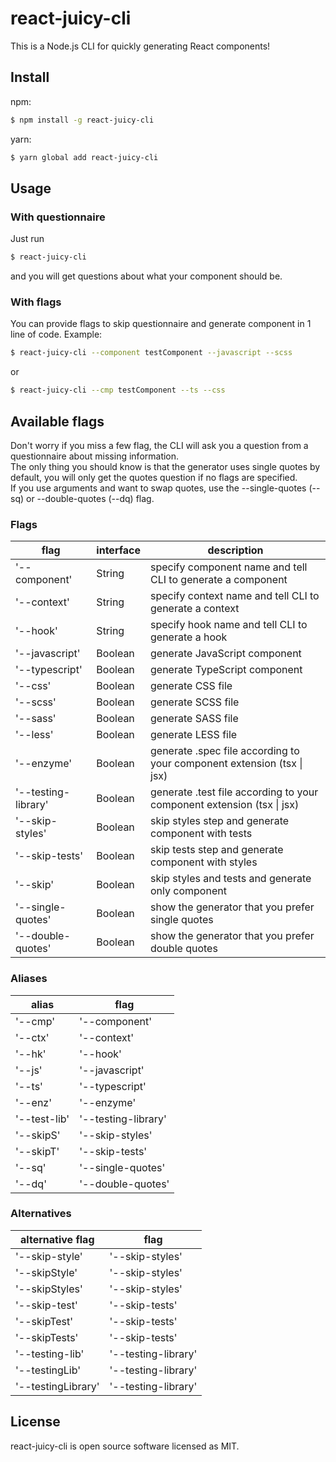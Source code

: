 # react-juicy-cli

This is a Node.js CLI for quickly generating React components!

## Install

npm:

```bash
$ npm install -g react-juicy-cli
```

yarn:

```bash
$ yarn global add react-juicy-cli
```

## Usage

### With questionnaire

Just run

```bash
$ react-juicy-cli
```

and you will get questions about what your component should be.

### With flags

You can provide flags to skip questionnaire and generate component in 1 line of code. Example:

```bash
$ react-juicy-cli --component testComponent --javascript --scss
```

or

```bash
$ react-juicy-cli --cmp testComponent --ts --css
```

## Available flags

Don't worry if you miss a few flag, the CLI will ask you a question from a questionnaire about missing information.\
The only thing you should know is that the generator uses single quotes by default, you will only get the quotes question if no flags are specified.\
If you use arguments and want to swap quotes, use the --single-quotes (--sq) or --double-quotes (--dq) flag.

### Flags

| flag                | interface | description                                                            |
| ------------------- | --------- | ---------------------------------------------------------------------- |
| '--component'       | String    | specify component name and tell CLI to generate a component            |
| '--context'         | String    | specify context name and tell CLI to generate a context                |
| '--hook'            | String    | specify hook name and tell CLI to generate a hook                      |
| '--javascript'      | Boolean   | generate JavaScript component                                          |
| '--typescript'      | Boolean   | generate TypeScript component                                          |
| '--css'             | Boolean   | generate CSS file                                                      |
| '--scss'            | Boolean   | generate SCSS file                                                     |
| '--sass'            | Boolean   | generate SASS file                                                     |
| '--less'            | Boolean   | generate LESS file                                                     |
| '--enzyme'          | Boolean   | generate .spec file according to your component extension (tsx \| jsx) |
| '--testing-library' | Boolean   | generate .test file according to your component extension (tsx \| jsx) |
| '--skip-styles'     | Boolean   | skip styles step and generate component with tests                     |
| '--skip-tests'      | Boolean   | skip tests step and generate component with styles                     |
| '--skip'            | Boolean   | skip styles and tests and generate only component                      |
| '--single-quotes'   | Boolean   | show the generator that you prefer single quotes                       |
| '--double-quotes'   | Boolean   | show the generator that you prefer double quotes                       |

### Aliases

| alias        | flag                |
| ------------ | ------------------- |
| '--cmp'      | '--component'       |
| '--ctx'      | '--context'         |
| '--hk'       | '--hook'            |
| '--js'       | '--javascript'      |
| '--ts'       | '--typescript'      |
| '--enz'      | '--enzyme'          |
| '--test-lib' | '--testing-library' |
| '--skipS'    | '--skip-styles'     |
| '--skipT'    | '--skip-tests'      |
| '--sq'       | '--single-quotes'   |
| '--dq'       | '--double-quotes'   |

### Alternatives

| alternative flag   | flag                |
| ------------------ | ------------------- |
| '--skip-style'     | '--skip-styles'     |
| '--skipStyle'      | '--skip-styles'     |
| '--skipStyles'     | '--skip-styles'     |
| '--skip-test'      | '--skip-tests'      |
| '--skipTest'       | '--skip-tests'      |
| '--skipTests'      | '--skip-tests'      |
| '--testing-lib'    | '--testing-library' |
| '--testingLib'     | '--testing-library' |
| '--testingLibrary' | '--testing-library' |

## License

react-juicy-cli is open source software licensed as MIT.
